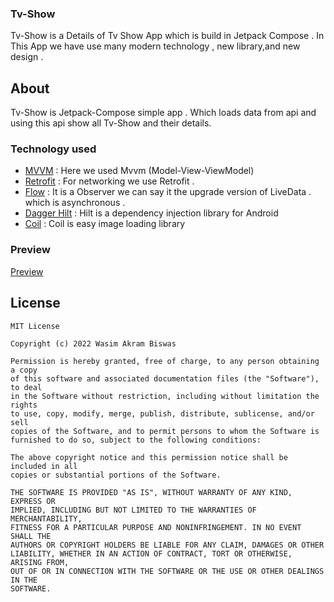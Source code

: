 ### Tv-Show

Tv-Show is a Details of Tv Show App which is build in Jetpack Compose . In This App we have use many modern technology , new library,and new design .

## About 

Tv-Show is Jetpack-Compose simple app . Which loads data from api and using this api show all Tv-Show and their details. 

### Technology used

- [MVVM](https://www.geeksforgeeks.org/mvvm-model-view-viewmodel-architecture-pattern-in-android/) : Here we used Mvvm (Model-View-ViewModel) 
- [Retrofit](https://square.github.io/retrofit/) : For networking we use Retrofit .
- [Flow](https://kotlin.github.io/kotlinx.coroutines/kotlinx-coroutines-core/kotlinx.coroutines.flow/-flow/) : It is a Observer we can say it the upgrade version of LiveData . which is asynchronous .
- [Dagger Hilt](https://dagger.dev/hilt/) : Hilt is a dependency injection library for Android
- [Coil](https://coil-kt.github.io/coil/compose/) : Coil is easy image loading library 

### Preview

[Preview](https://imgur.com/sRvewsP) 


## License
```
MIT License

Copyright (c) 2022 Wasim Akram Biswas

Permission is hereby granted, free of charge, to any person obtaining a copy
of this software and associated documentation files (the "Software"), to deal
in the Software without restriction, including without limitation the rights
to use, copy, modify, merge, publish, distribute, sublicense, and/or sell
copies of the Software, and to permit persons to whom the Software is
furnished to do so, subject to the following conditions:

The above copyright notice and this permission notice shall be included in all
copies or substantial portions of the Software.

THE SOFTWARE IS PROVIDED "AS IS", WITHOUT WARRANTY OF ANY KIND, EXPRESS OR
IMPLIED, INCLUDING BUT NOT LIMITED TO THE WARRANTIES OF MERCHANTABILITY,
FITNESS FOR A PARTICULAR PURPOSE AND NONINFRINGEMENT. IN NO EVENT SHALL THE
AUTHORS OR COPYRIGHT HOLDERS BE LIABLE FOR ANY CLAIM, DAMAGES OR OTHER
LIABILITY, WHETHER IN AN ACTION OF CONTRACT, TORT OR OTHERWISE, ARISING FROM,
OUT OF OR IN CONNECTION WITH THE SOFTWARE OR THE USE OR OTHER DEALINGS IN THE
SOFTWARE.


```
